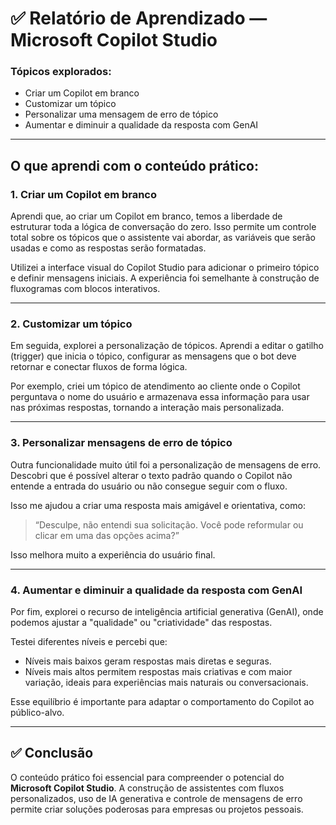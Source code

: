 
# ✅ Relatório de Aprendizado — Microsoft Copilot Studio

### Tópicos explorados:
- Criar um Copilot em branco  
- Customizar um tópico  
- Personalizar uma mensagem de erro de tópico  
- Aumentar e diminuir a qualidade da resposta com GenAI

---

## O que aprendi com o conteúdo prático:

### 1. Criar um Copilot em branco
Aprendi que, ao criar um Copilot em branco, temos a liberdade de estruturar toda a lógica de conversação do zero. Isso permite um controle total sobre os tópicos que o assistente vai abordar, as variáveis que serão usadas e como as respostas serão formatadas.

Utilizei a interface visual do Copilot Studio para adicionar o primeiro tópico e definir mensagens iniciais. A experiência foi semelhante à construção de fluxogramas com blocos interativos.

---

### 2. Customizar um tópico
Em seguida, explorei a personalização de tópicos. Aprendi a editar o gatilho (trigger) que inicia o tópico, configurar as mensagens que o bot deve retornar e conectar fluxos de forma lógica.

Por exemplo, criei um tópico de atendimento ao cliente onde o Copilot perguntava o nome do usuário e armazenava essa informação para usar nas próximas respostas, tornando a interação mais personalizada.

---

### 3. Personalizar mensagens de erro de tópico
Outra funcionalidade muito útil foi a personalização de mensagens de erro. Descobri que é possível alterar o texto padrão quando o Copilot não entende a entrada do usuário ou não consegue seguir com o fluxo.

Isso me ajudou a criar uma resposta mais amigável e orientativa, como:  
> “Desculpe, não entendi sua solicitação. Você pode reformular ou clicar em uma das opções acima?”

Isso melhora muito a experiência do usuário final.

---

### 4. Aumentar e diminuir a qualidade da resposta com GenAI
Por fim, explorei o recurso de inteligência artificial generativa (GenAI), onde podemos ajustar a "qualidade" ou "criatividade" das respostas.

Testei diferentes níveis e percebi que:
- Níveis mais baixos geram respostas mais diretas e seguras.
- Níveis mais altos permitem respostas mais criativas e com maior variação, ideais para experiências mais naturais ou conversacionais.

Esse equilíbrio é importante para adaptar o comportamento do Copilot ao público-alvo.

---

## ✅ Conclusão
O conteúdo prático foi essencial para compreender o potencial do **Microsoft Copilot Studio**. A construção de assistentes com fluxos personalizados, uso de IA generativa e controle de mensagens de erro permite criar soluções poderosas para empresas ou projetos pessoais.
